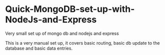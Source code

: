# Quick-MongoDB-set-up-with-NodeJs-and-Express
Very small set up of mongo db and nodejs and express 


This is a very manual set up, it covers basic routing, basic db update to the database and basic data entries.
